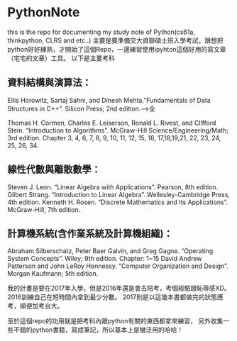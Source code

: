 # PythonNote
this is the repo for documenting my study note of Python(cs61a, thinkpython, CLRS and etc..)
主要是要準備交大資聯碩士班入學考試，跟想把python好好練熟，才開始了這個Repo，一邊練習使用ipyhton這個好用的寫文章（宅宅的文章）工具。
以下是主要考科

## 資料結構與演算法：
Ellis Horowitz, Sartaj Sahni, and Dinesh Mehta.”Fundamentals of Data Structures in C++”. Silicon Press; 2nd edition.-->全

Thomas H. Cormen, Charles E. Leiserson, Ronald L. Rivest, and Clifford Stein. “Introduction to Algorithms”. McGraw-Hill Science/Engineering/Math; 3rd edition.
Chapter 3, 4, 6, 7, 8, 9, 10, 11, 12, 15, 16, 17,18,19,21, 22, 23, 24, 25, 26, 34.

## 線性代數與離散數學：
Steven J. Leon. “Linear Algebra with Applications”. Pearson, 8th edition.
Gilbert Strang. “Introduction to Linear Algebra”. Wellesley-Cambridge Press, 4th edition.
Kenneth H. Rosen. “Discrete Mathematics and Its Applications”. McGraw-Hill, 7th edition.

## 計算機系統(含作業系統及計算機組織)：
Abraham Silberschatz, Peter Baer Galvin, and Greg Gagne. “Operating System Concepts”. Wiley; 9th edition.
Chapter: 1~15
David Andrew Patterson and John LeRoy Hennessy. “Computer Organization and Design”. Morgan Kaufmann; 5th edition.

我的計畫是要在2017年入學，但是2016年還是會去陪考，考個經驗跟恥辱感XD。
2016訓練自己在短時間內拿到最少分數。
2017則是以這幾本書都做完的狀態應考，順便加考台大。

至於這個repo的功用就是把考科內跟python有關的東西都拿來練習，
另外收集一些不錯的python書籍，寫成筆記，所以基本上是蠻泛用的哈哈！

